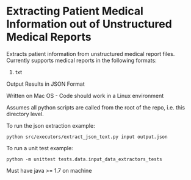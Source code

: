 # Extracting Patient Medical Information out of Unstructured Medical Reports

Extracts patient information from unstructured medical report files. Currently supports medical reports in the following formats:
   1. txt


Output Results in JSON Format

Written on Mac OS - Code should work in a Linux environment

Assumes all python scripts are called from the root of the repo, i.e. this directory level.

To run the json extraction example:
```
python src/executors/extract_json_text.py input output.json
```

To run a unit test example:
```
python -m unittest tests.data.input_data_extractors_tests
```

Must have java >= 1.7 on machine
